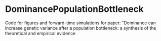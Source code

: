 # DominancePopulationBottleneck
Code for figures and forward-time simulations for paper: "Dominance can increase genetic variance after a population bottleneck: a synthesis of the theoretical and empirical evidence 
